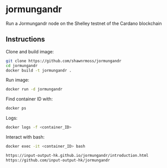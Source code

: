 # jormungandr
Run a Jormungandr node on the Shelley testnet of the Cardano blockchain

## Instructions
Clone and build image:
```bash
git clone https://github.com/shawnrmoss/jormungandr
cd jormungandr
docker build -t jormungandr .
```
Run image:
```bash
docker run -d jormungandr
```
Find container ID with:
```bash
docker ps
```
Logs:
```bash
docker logs -f <container_ID>
```
Interact with bash:
```bash
docker exec -it <container_ID> bash

https://input-output-hk.github.io/jormungandr/introduction.html
https://github.com/input-output-hk/jormungandr